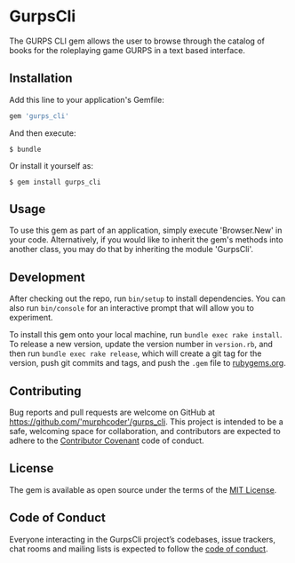 # GurpsCli

The GURPS CLI gem allows the user to browse through the catalog of books for the roleplaying game GURPS in a text based interface.

## Installation

Add this line to your application's Gemfile:

```ruby
gem 'gurps_cli'
```

And then execute:

    $ bundle

Or install it yourself as:

    $ gem install gurps_cli

## Usage

To use this gem as part of an application, simply execute 'Browser.New' in your code. Alternatively, if you would like to inherit the gem's methods into another class, you may do that by inheriting the module 'GurpsCli'.

## Development

After checking out the repo, run `bin/setup` to install dependencies. You can also run `bin/console` for an interactive prompt that will allow you to experiment.

To install this gem onto your local machine, run `bundle exec rake install`. To release a new version, update the version number in `version.rb`, and then run `bundle exec rake release`, which will create a git tag for the version, push git commits and tags, and push the `.gem` file to [rubygems.org](https://rubygems.org).

## Contributing

Bug reports and pull requests are welcome on GitHub at https://github.com/'murphcoder'/gurps_cli. This project is intended to be a safe, welcoming space for collaboration, and contributors are expected to adhere to the [Contributor Covenant](http://contributor-covenant.org) code of conduct.

## License

The gem is available as open source under the terms of the [MIT License](https://opensource.org/licenses/MIT).

## Code of Conduct

Everyone interacting in the GurpsCli project’s codebases, issue trackers, chat rooms and mailing lists is expected to follow the [code of conduct](https://github.com/'murphcoder'/gurps_cli/blob/master/CODE_OF_CONDUCT.md).

